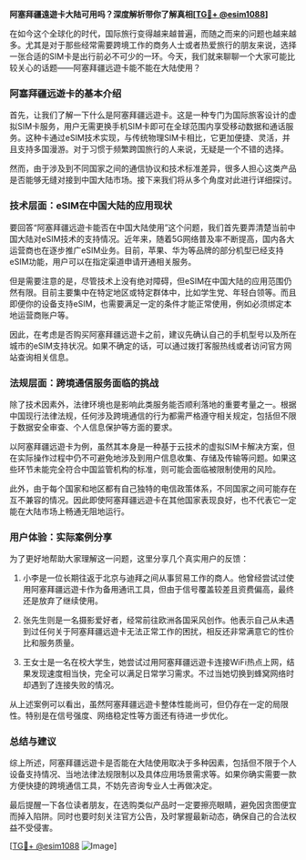 **阿塞拜疆遠遊卡大陆可用吗？深度解析带你了解真相[[TG💪+ @esim1088](https://t.me/s/esim1088)]**

在如今这个全球化的时代，国际旅行变得越来越普遍，而随之而来的问题也越来越多。尤其是对于那些经常需要跨境工作的商务人士或者热爱旅行的朋友来说，选择一张合适的SIM卡是出行前必不可少的一环。今天，我们就来聊聊一个大家可能比较关心的话题——阿塞拜疆远遊卡能不能在大陆使用？

### 阿塞拜疆远遊卡的基本介绍

首先，让我们了解一下什么是阿塞拜疆远遊卡。这是一种专门为国际旅客设计的虚拟SIM卡服务，用户无需更换手机SIM卡即可在全球范围内享受移动数据和通话服务。这种卡通过eSIM技术实现，与传统物理SIM卡相比，它更加便捷、灵活，并且支持多国漫游。对于习惯于频繁跨国旅行的人来说，无疑是一个不错的选择。

然而，由于涉及到不同国家之间的通信协议和技术标准差异，很多人担心这类产品是否能够无缝对接到中国大陆市场。接下来我们将从多个角度对此进行详细探讨。

### 技术层面：eSIM在中国大陆的应用现状

要回答“阿塞拜疆远遊卡能否在中国大陆使用”这个问题，我们首先要弄清楚当前中国大陆对eSIM技术的支持情况。近年来，随着5G网络普及率不断提高，国内各大运营商也在逐步推广eSIM业务。目前，苹果、华为等品牌的部分机型已经支持eSIM功能，用户可以在指定渠道申请开通相关服务。

但是需要注意的是，尽管技术上没有绝对障碍，但eSIM在中国大陆的应用范围仍然有限。目前主要集中在特定地区或特定群体中，比如学生党、年轻白领等。而且即便你的设备支持eSIM，也需要满足一定的条件才能正常使用，例如必须绑定本地运营商账户等。

因此，在考虑是否购买阿塞拜疆远遊卡之前，建议先确认自己的手机型号以及所在城市的eSIM支持状况。如果不确定的话，可以通过拨打客服热线或者访问官方网站查询相关信息。

### 法规层面：跨境通信服务面临的挑战

除了技术因素外，法律环境也是影响此类服务能否顺利落地的重要考量之一。根据中国现行法律法规，任何涉及跨境通信的行为都需严格遵守相关规定，包括但不限于数据安全审查、个人信息保护等方面的要求。

以阿塞拜疆远遊卡为例，虽然其本身是一种基于云技术的虚拟SIM卡解决方案，但在实际操作过程中仍不可避免地涉及到用户信息收集、存储及传输等问题。如果这些环节未能完全符合中国监管机构的标准，则可能会面临被限制使用的风险。

此外，由于每个国家和地区都有自己独特的电信政策体系，不同国家之间可能存在互不兼容的情况。因此即使阿塞拜疆远遊卡在其他国家表现良好，也不代表它一定能在大陆市场上畅通无阻地运行。

### 用户体验：实际案例分享

为了更好地帮助大家理解这一问题，这里分享几个真实用户的反馈：

1. 小李是一位长期往返于北京与迪拜之间从事贸易工作的商人。他曾经尝试过使用阿塞拜疆远遊卡作为备用通讯工具，但由于信号覆盖较差且资费偏高，最终还是放弃了继续使用。
   
2. 张先生则是一名摄影爱好者，经常前往欧洲各国采风创作。他表示自己从未遇到过任何关于阿塞拜疆远遊卡无法正常工作的困扰，相反还非常满意它的性价比和服务质量。

3. 王女士是一名在校大学生，她尝试过用阿塞拜疆远遊卡连接WiFi热点上网，结果发现速度相当快，完全可以满足日常学习需求。不过当她切换到蜂窝网络时却遇到了连接失败的情况。

从上述案例可以看出，虽然阿塞拜疆远遊卡整体性能尚可，但仍存在一定的局限性。特别是在信号强度、网络稳定性等方面还有待进一步优化。

### 总结与建议

综上所述，阿塞拜疆远遊卡是否能在大陆使用取决于多种因素，包括但不限于个人设备支持情况、当地法律法规限制以及具体应用场景需求等。如果你确实需要一款方便快捷的跨境通信工具，不妨先咨询专业人士再做决定。

最后提醒一下各位读者朋友，在选购类似产品时一定要擦亮眼睛，避免因贪图便宜而掉入陷阱。同时也要时刻关注官方公告，及时掌握最新动态，确保自己的合法权益不受侵害。

[[TG💪+ @esim1088](https://t.me/s/esim1088) ![Image](https://i.postimg.cc/4NQfJmqS/Snipaste-2025-05-13-00-14-12.png)]